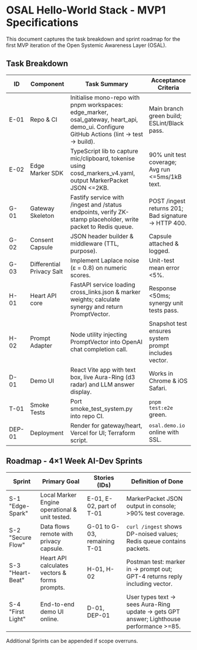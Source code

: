 # OSAL Hello-World Stack - MVP1 Specifications

This document captures the task breakdown and sprint roadmap for the
first MVP iteration of the Open Systemic Awareness Layer (OSAL).

## Task Breakdown

| ID   | Component            | Task Summary                                                       | Acceptance Criteria                                                  |
|------|---------------------|-------------------------------------------------------------------|---------------------------------------------------------------------|
| E-01 | Repo & CI           | Initialise mono-repo with pnpm workspaces: edge_marker, osal_gateway, heart_api, demo_ui. Configure GitHub Actions (lint -> test -> build). | Main branch green build; ESLint/Black pass. |
| E-02 | Edge Marker SDK     | TypeScript lib to capture mic/clipboard, tokenise using cosd_markers_v4.yaml, output MarkerPacket JSON <=2KB. | 90% unit test coverage; Avg run <=5ms/1kB text. |
| G-01 | Gateway Skeleton    | Fastify service with /ingest and /status endpoints, verify ZK-stamp placeholder, write packet to Redis queue. | POST /ingest returns 201; Bad signature -> HTTP 400. |
| G-02 | Consent Capsule     | JSON header builder & middleware (TTL, purpose).                   | Capsule attached & logged.                                           |
| G-03 | Differential Privacy Salt | Implement Laplace noise (ε = 0.8) on numeric scores.         | Unit-test mean error <5%.                                            |
| H-01 | Heart API core      | FastAPI service loading cross_links.json & marker weights; calculate synergy and return PromptVector. | Response <50ms; synergy unit tests pass. |
| H-02 | Prompt Adapter      | Node utility injecting PromptVector into OpenAI chat completion call. | Snapshot test ensures system prompt includes vector. |
| D-01 | Demo UI             | React Vite app with text box, live Aura-Ring (d3 radar) and LLM answer display. | Works in Chrome & iOS Safari.                                        |
| T-01 | Smoke Tests         | Port smoke_test_system.py into repo CI.                           | `pnpm test:e2e` green.                                               |
| DEP-01 | Deployment        | Render for gateway/heart, Vercel for UI; Terraform script.        | `osal.demo.io` online with SSL.                                      |

## Roadmap - 4×1 Week AI-Dev Sprints

| Sprint | Primary Goal  | Stories (IDs)                      | Definition of Done                                       |
|-------|---------------|-----------------------------------|----------------------------------------------------------|
| S-1 "Edge-Spark" | Local Marker Engine operational & unit tested. | E-01, E-02, part of T-01 | MarkerPacket JSON output in console; >90% test coverage. |
| S-2 "Secure Flow" | Data flows remote with privacy capsule. | G-01 to G-03, remaining T-01 | `curl /ingest` shows DP-noised values; Redis queue contains packets. |
| S-3 "Heart-Beat" | Heart API calculates vectors & forms prompts. | H-01, H-02 | Postman test: marker in -> prompt out; GPT-4 returns reply including vector. |
| S-4 "First Light" | End-to-end demo UI online. | D-01, DEP-01 | User types text -> sees Aura-Ring update -> gets GPT answer; Lighthouse performance >=85. |

Additional Sprints can be appended if scope overruns.
